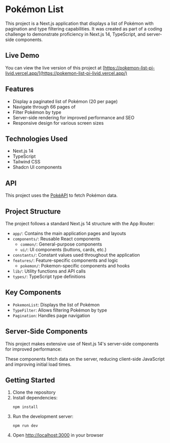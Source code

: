 # Pokémon List

This project is a Next.js application that displays a list of Pokémon with pagination and type filtering capabilities. It was created as part of a coding challenge to demonstrate proficiency in Next.js 14, TypeScript, and server-side components.

## Live Demo

You can view the live version of this project at [https://pokemon-list-pi-livid.vercel.app/](https://pokemon-list-pi-livid.vercel.app/)

## Features

- Display a paginated list of Pokémon (20 per page)
- Navigate through 66 pages of
- Filter Pokémon by type
- Server-side rendering for improved performance and SEO
- Responsive design for various screen sizes

## Technologies Used

- Next.js 14
- TypeScript
- Tailwind CSS
- Shadcn UI components

## API

This project uses the [PokéAPI](https://pokeapi.co/) to fetch Pokémon data.

## Project Structure

The project follows a standard Next.js 14 structure with the App Router:

- `app/`: Contains the main application pages and layouts
- `components/`: Reusable React components
  - `common/`: General-purpose components
  - `ui/`: UI components (buttons, cards, etc.)
- `constants/`: Constant values used throughout the application
- `features/`: Feature-specific components and logic
  - `pokemon/`: Pokemon-specific components and hooks
- `lib/`: Utility functions and API calls
- `types/`: TypeScript type definitions

## Key Components

- `PokemonList`: Displays the list of Pokémon
- `TypeFilter`: Allows filtering Pokémon by type
- `Pagination`: Handles page navigation

## Server-Side Components

This project makes extensive use of Next.js 14's server-side components for improved performance:

These components fetch data on the server, reducing client-side JavaScript and improving initial load times.

## Getting Started

1. Clone the repository
2. Install dependencies:
   ```
   npm install
   ```
3. Run the development server:
   ```
   npm run dev
   ```
4. Open [http://localhost:3000](http://localhost:3000) in your browser
